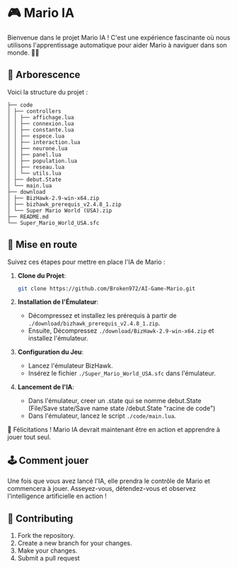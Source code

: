 # 🎮 Mario IA

Bienvenue dans le projet Mario IA ! C'est une expérience fascinante où nous utilisons l'apprentissage automatique pour aider Mario à naviguer dans son monde. 🍄🌟

## 📂 Arborescence

Voici la structure du projet :

```
├── code
│ ├── controllers
│ │ ├── affichage.lua
│ │ ├── connexion.lua
│ │ ├── constante.lua
│ │ ├── espece.lua
│ │ ├── interaction.lua
│ │ ├── neurone.lua
│ │ ├── panel.lua
│ │ ├── population.lua
│ │ ├── reseau.lua
│ │ └── utils.lua
│ ├── debut.State
│ └── main.lua
├── download
│ ├── BizHawk-2.9-win-x64.zip
│ ├── bizhawk_prerequis_v2.4.8_1.zip
│ └── Super Mario World (USA).zip
├── README.md
└── Super_Mario_World_USA.sfc
```

## 🚀 Mise en route

Suivez ces étapes pour mettre en place l'IA de Mario :

1. **Clone du Projet**:

    ```bash
    git clone https://github.com/Broken972/AI-Game-Mario.git
    ```

2. **Installation de l'Émulateur**:

    - Décompressez et installez les prérequis à partir de `./download/bizhawk_prerequis_v2.4.8_1.zip`.
    - Ensuite, Décompressez `./download/BizHawk-2.9-win-x64.zip` et installez l'émulateur.

3. **Configuration du Jeu**:

    - Lancez l'émulateur BizHawk.
    - Insérez le fichier `./Super_Mario_World_USA.sfc` dans l'émulateur.

4. **Lancement de l'IA**:
    - Dans l'émulateur, creer un .state qui se nomme debut.State (File/Save state/Save name state /debut.State "racine de code")
    - Dans l'émulateur, lancez le script `./code/main.lua`.

🎉 Félicitations ! Mario IA devrait maintenant être en action et apprendre à jouer tout seul.

## 🕹️ Comment jouer

Une fois que vous avez lancé l'IA, elle prendra le contrôle de Mario et commencera à jouer. Asseyez-vous, détendez-vous et observez l'intelligence artificielle en action !

## 🤝 Contributing

1. Fork the repository.
2. Create a new branch for your changes.
3. Make your changes.
4. Submit a pull request

